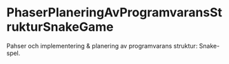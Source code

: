 # PhaserPlaneringAvProgramvaransStrukturSnakeGame
Pahser och implementering & planering av programvarans struktur: Snake-spel.

